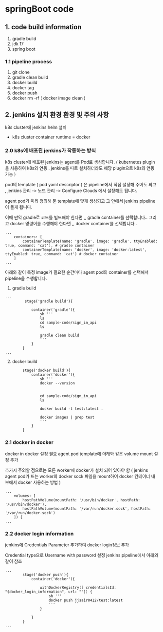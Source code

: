 # springBoot code
## 1. code build information

1. gradle build
2. jdk 17
3. spring boot

### 1.1 pipeline process
1. git clone
2. gradle clean build
3. docker build
4. docker tag
5. docker push
6. docker rm -rf ( docker image clean )

## 2. jenkins 설치 환경 환경 및 주의 사항
k8s cluster에 jenkins helm 설치
- k8s cluster container runtime = docker
### 2.0 k8s에 배포된 jenkins가 작동하는 방식
k8s cluster에 배포된 jenkins는 agent를 Pod로 생성합니다.
( kubernetes plugin을 사용하여 k8s와 연동 . jenkins를 따로 설치하더라도 해당 plugin으로 k8s와 연동 가능 )

pod의 template ( pod yaml descriptor ) 은 pipeline에서 직접 설정해 주어도 되고 , 
jenkins 관리 -> 노드 관리 -> Configure Clouds 에서 설정해도 됩니다.

agent pod가 미리 정의해 둔 template에 맞게 생성되고 그 안에서 jenkins pipeline이 돌게 됩니다.

이때 만약 gradle로 코드를 빌드해야 한다면 ,, gradle container를 선택합니다..
그리고 docker 명령어를 수행해야 한다면 ,, docker container를 선택합니다..

```
...
	containers: [
        containerTemplate(name: 'gradle', image: 'gradle', ttyEnabled: true, command: 'cat'), # gradle container
        containerTemplate(name: 'docker', image: 'docker:latest', ttyEnabled: true, command: 'cat') # docker container 
    ]
...
```

아래와 같이 특정 image가 필요한 순간마다 agent pod의 container를 선택해서 pipeline을 수행합니다.

1. gradle build
```
...
         stage('gradle build'){
            
            container('gradle'){
                sh '''
                ls
                cd sample-code/sign_in_api
                ls
                
                gradle clean build
                '''
            }
        }
...
```

2. docker build
```
        stage('docker build'){
            container('docker'){
                sh '''
                docker --version
                
                
                cd sample-code/sign_in_api
                ls
                
                docker build -t test:latest .
                
                docker images | grep test
                '''
            }
        }
```

### 2.1 docker in docker
docker in docker 설정 필요
agent pod template에 아래와 같은 volume mount 설정 추가

추가시 주의할 점으로는 모든 worker에 docker가 설치 되어 있아야 함 
( jenkins agent pod가 뜨는 worker의 docker sock 파일을 mount하여 docker 컨테이너 내부에서 docker 사용하는 방법 ) 

```
...
    volumes: [
        hostPathVolume(mountPath: '/usr/bin/docker', hostPath: '/usr/bin/docker'),
        hostPathVolume(mountPath: '/var/run/docker.sock', hostPath: '/var/run/docker.sock')
    ]) {
...
```
### 2.2 docker login information
jenkins에 Credentials Parameter 추가하여 docker login정보 추가

Credential type으로 Username with password 설정
jenkins pipeline에서 아래와 같이 참조

```
...
        stage('docker push'){
            container('docker'){
                
                withDockerRegistry([ credentialsId: "$docker_login_information", url: ""]) {
                    sh '''
                    docker push jjsair0412/test:latest
                    '''
                }
                
            }
        }
...
```

    
